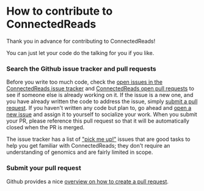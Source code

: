 How to contribute to ConnectedReads
=========================================

Thank you in advance for contributing to ConnectedReads!

You can just let your code do the talking for you if you like.

### Search the Github issue tracker and pull requests

Before you write too much code, check the [open issues in the
ConnectedReads issue tracker](https://github.com/atgenomix/connectedreads/issues?state=open)
and [ConnectedReads open pull requests](https://github.com/atgenomix/connectedreads/pulls)
to see if someone else is already working on it. If the issue is a new
one, and you have already written the code to address the issue, simply
[submit a pull request](https://help.github.com/articles/creating-a-pull-request).
If you haven't written any code but plan to, go ahead and
[open a new issue](https://github.com/atgenomix/connectedreads/issues/new)
and assign it to yourself to socialize your work. When you submit your
PR, please reference this pull request so that it will be automatically
closed when the PR is merged.

The issue tracker has a list of ["pick me up!"](https://github.com/atgenomix/connectedreads/issues?labels=pick+me+up%21&page=1&state=open) issues
that are good tasks to help you get familiar with ConnectedReads;
they don't require an understanding of genomics and are fairly limited
in scope.

### Submit your pull request

Github provides a nice [overview on how to create a pull request](https://help.github.com/articles/creating-a-pull-request).
